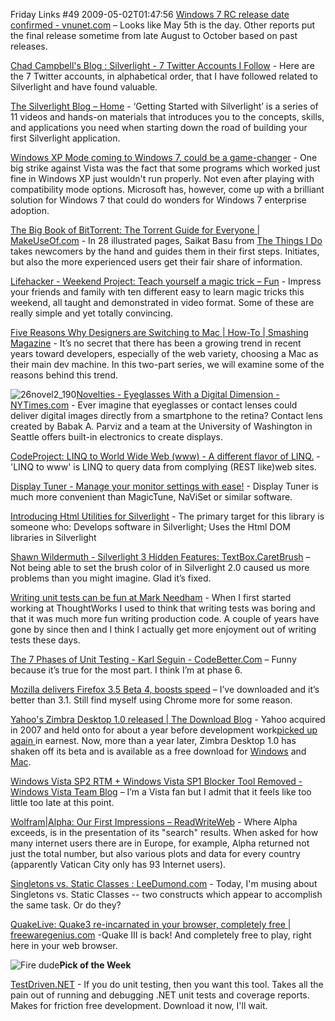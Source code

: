Friday Links #49
2009-05-02T01:47:56
[Windows 7 RC release date confirmed - vnunet.com](http://www.vnunet.com/vnunet/news/2241098/windows-rc-release-date) – Looks like May 5th is the day. Other reports put the final release sometime from late August to October based on past releases.

[Chad Campbell's Blog : Silverlight - 7 Twitter Accounts I Follow](http://cornucopia30.blogspot.com/2009/04/silverlight-7-twitter-accounts-i-follow.html) - Here are the 7 Twitter accounts, in alphabetical order, that I have followed related to Silverlight and have found valuable.

[The Silverlight Blog – Home](http://team.silverlight.net/announcements/getting-started-with-silverlight/) - ‘Getting Started with Silverlight’ is a series of 11 videos and hands-on materials that introduces you to the concepts, skills, and applications you need when starting down the road of building your first Silverlight application.

[Windows XP Mode coming to Windows 7, could be a game-changer](http://www.downloadsquad.com/2009/04/25/windows-xp-mode-coming-to-windows-7-could-be-a-game-changer/) - One big strike against Vista was the fact that some programs which worked just fine in Windows XP just wouldn't run properly. Not even after playing with compatibility mode options. Microsoft has, however, come up with a brilliant solution for Windows 7 that could do wonders for Windows 7 enterprise adoption.

[The Big Book of BitTorrent: The Torrent Guide for Everyone | MakeUseOf.com](http://www.makeuseof.com/tag/the-big-book-of-bittorrent-free-pdf/) - In 28 illustrated pages, Saikat Basu from [The Things I Do](http://www.grafittisplash.blogspot.com/) takes newcomers by the hand and guides them in their first steps. Initiates, but also the more experienced users get their fair share of information.

[Lifehacker - Weekend Project: Teach yourself a magic trick – Fun](http://lifehacker.com/software/weekend-project/weekend-project-teach-yourself-a-magic-trick-231963.php) - Impress your friends and family with ten different easy to learn magic tricks this weekend, all taught and demonstrated in video format. Some of these are really simple and yet totally convincing.

[Five Reasons Why Designers are Switching to Mac | How-To | Smashing Magazine](http://www.smashingmagazine.com/2009/04/26/five-reasons-why-designers-are-switching-to-mac/) - It’s no secret that there has been a growing trend in recent years toward developers, especially of the web variety, choosing a Mac as their main dev machine. In this two-part series, we will examine some of the reasons behind this trend.

![26novel2_190](http://az667460.vo.msecnd.net/cdn/images/blog/FridayLinks49_12B63/26novel2_190.jpg)[Novelties - Eyeglasses With a Digital Dimension - NYTimes.com](http://www.nytimes.com/2009/04/26/business/26novel.html?_r=1&ref=technology) - Ever imagine that eyeglasses or contact lenses could deliver digital images directly from a smartphone to the retina? Contact lens created by Babak A. Parviz and a team at the University of Washington in Seattle offers built-in electronics to create displays.

[CodeProject: LINQ to World Wide Web (www) - A different flavor of LINQ.](http://www.codeproject.com/KB/linq/LINQ2www.aspx) - 'LINQ to www' is LINQ to query data from complying (REST like)web sites.

[Display Tuner - Manage your monitor settings with ease!](http://www.nicomsoft.com/dtuner/) - Display Tuner is much more convenient than MagicTune, NaViSet or similar software.

[Introducing Html Utilities for Silverlight](http://houseofbilz.com/archive/2009/04/26/introducing-html-utilities-for-silverlight.aspx) - The primary target for this library is someone who: Develops software in Silverlight; Uses the Html DOM libraries in Silverlight

[Shawn Wildermuth - Silverlight 3 Hidden Features: TextBox.CaretBrush](http://wildermuth.com/2009/04/26/Silverlight_3_Hidden_Features_TextBox_CaretBrush) – Not being able to set the brush color of in Silverlight 2.0 caused us more problems than you might imagine. Glad it’s fixed.

[Writing unit tests can be fun at Mark Needham](http://www.markhneedham.com/blog/2009/04/25/writing-unit-tests-can-be-fun/) - When I first started working at ThoughtWorks I used to think that writing tests was boring and that it was much more fun writing production code. A couple of years have gone by since then and I think I actually get more enjoyment out of writing tests these days.

[The 7 Phases of Unit Testing - Karl Seguin - CodeBetter.Com](http://codebetter.com/blogs/karlseguin/archive/2009/04/27/the-7-phases-of-unit-testing.aspx) – Funny because it’s true for the most part. I think I’m at phase 6.

[Mozilla delivers Firefox 3.5 Beta 4, boosts speed](http://www.computerworld.com/action/article.do?command=viewArticleBasic&articleId=9132240&source=rss_news) – I’ve downloaded and it’s better than 3.1. Still find myself using Chrome more for some reason.

[Yahoo's Zimbra Desktop 1.0 released | The Download Blog](http://download.cnet.com/8301-2007_4-10229060-12.html?part=rss&subj=news&tag=2547-1_3-0-5) - Yahoo acquired in 2007 and held onto for about a year before development work[picked up again ](http://news.cnet.com/8301-13505_3-10064194-16.html)in earnest. Now, more than a year later, Zimbra Desktop 1.0 has shaken off its beta and is available as a free download for [Windows](http://download.cnet.com/Zimbra-Desktop/3000-2367_4-10868288.html) and [Mac](http://download.cnet.com/Zimbra-Desktop/3000-2124_4-167102.html).

[Windows Vista SP2 RTM + Windows Vista SP1 Blocker Tool Removed - Windows Vista Team Blog](http://windowsteamblog.com/blogs/windowsvista/archive/2009/04/28/windows-vista-sp2-rtm-windows-vista-sp1-blocker-tool-removed.aspx) – I’m a Vista fan but I admit that it feels like too little too late at this point.

[Wolfram|Alpha: Our First Impressions – ReadWriteWeb](http://www.readwriteweb.com/archives/wolframalpha_our_first_impressions.php) - Where Alpha exceeds, is in the presentation of its "search" results. When asked for how many internet users there are in Europe, for example, Alpha returned not just the total number, but also various plots and data for every country (apparently Vatican City only has 93 Internet users).

[Singletons vs. Static Classes : LeeDumond.com](http://leedumond.com/blog/singletons-vs-static-classes/) - Today, I'm musing about Singletons vs. Static Classes -- two constructs which appear to accomplish the same task. Or do they?

[QuakeLive: Quake3 re-incarnated in your browser, completely free | freewaregenius.com](http://www.freewaregenius.com/2009/05/01/quakelive-quake3-re-incarnated-in-your-browser-completely-free/) -Quake III is back! And completely free to play, right here in your web browser.

![Fire dude](http://az667460.vo.msecnd.net/cdn/images/blog/FridayLinks49_12B63/images.jpg)**Pick of the Week**

[TestDriven.NET](http://www.testdriven.net/) - If you do unit testing, then you want this tool. Takes all the pain out of running and debugging .NET unit tests and coverage reports. Makes for friction free development. Download it now, I'll wait.
